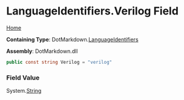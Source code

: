 <a name="_top"></a>

# LanguageIdentifiers\.Verilog Field

[Home](../../../README.md#_top)

**Containing Type**: DotMarkdown\.[LanguageIdentifiers](../README.md#_top)

**Assembly**: DotMarkdown\.dll

```csharp
public const string Verilog = "verilog"
```

### Field Value

System\.[String](https://docs.microsoft.com/en-us/dotnet/api/system.string)